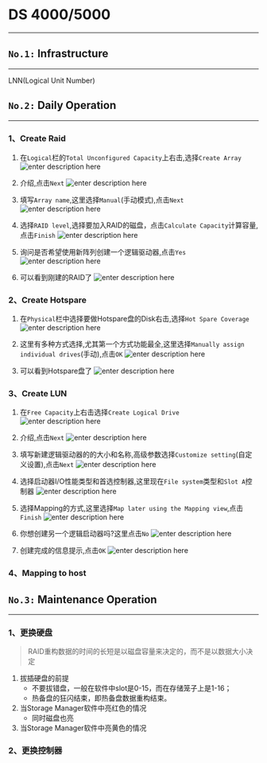 # DS 4000/5000  
-----  
## `No.1:` Infrastructure  
----- 

LNN(Logical Unit Number)

## `No.2:` Daily Operation  
----
### 1、Create Raid  
1. 在`Logical`栏的`Total Unconfigured Capacity`上右击,选择`Create Array`
![enter description here][1]

2. 介绍,点击`Next`
![enter description here][2]

3. 填写`Array name`,这里选择`Manual`(手动模式),点击`Next`
![enter description here][3]

4. 选择`RAID level`,选择要加入RAID的磁盘，点击`Calculate Capacity`计算容量,点击`Finish`
![enter description here][4]

5. 询问是否希望使用新阵列创建一个逻辑驱动器,点击`Yes`
![enter description here][5]

6. 可以看到刚建的RAID了
![enter description here][6]

### 2、Create Hotspare
1. 在`Physical`栏中选择要做Hotspare盘的Disk右击,选择`Hot Spare Coverage`
![enter description here][7]

2. 这里有多种方式选择,尤其第一个方式功能最全,这里选择`Manually assign individual drives`(手动),点击`OK`
![enter description here][8]

3. 可以看到Hotspare盘了
![enter description here][9]


### 3、Create LUN  
1. 在`Free Capacity`上右击选择`Create Logical Drive`
![enter description here][10]

2. 介绍,点击`Next`
![enter description here][11]

3. 填写新建逻辑驱动器的的大小和名称,高级参数选择`Customize setting`(自定义设置),点击`Next`
![enter description here][12]

4. 选择启动器I/O性能类型和首选控制器,这里现在`File system`类型和`Slot A`控制器
![enter description here][13]

5. 选择Mapping的方式,这里选择`Map later using the Mapping view`,点击`Finish`
![enter description here][14]

6. 你想创建另一个逻辑启动器吗?这里点击`No`
![enter description here][15]

7. 创建完成的信息提示,点击`OK`
![enter description here][16]

### 4、Mapping to host  


## `No.3:` Maintenance Operation  
----  
### 1、更换硬盘  
> RAID重构数据的时间的长短是以磁盘容量来决定的，而不是以数据大小决定    

1. 拔插硬盘的前提  
	+ 不要拔错盘，一般在软件中slot是0-15，而在存储笼子上是1-16；  
	+ 热备盘的狂闪结束，即热备盘数据重构结束。  
2. 当Storage Manager软件中亮红色的情况  
	+ 同时磁盘也亮   
3. 当Storage Manager软件中亮黄色的情况   

### 2、更换控制器  


  [1]: ./images/DS4xxx_create_raidgroup1.png "DS4xxx_create_raidgroup1"
  [2]: ./images/DS4xxx_create_raidgroup2.png "DS4xxx_create_raidgroup2"
  [3]: ./images/DS4xxx_create_raidgroup3.png "DS4xxx_create_raidgroup3"
  [4]: ./images/DS4xxx_create_raidgroup4.png "DS4xxx_create_raidgroup4"
  [5]: ./images/DS4xxx_create_raidgroup5.png "DS4xxx_create_raidgroup5"
  [6]: ./images/DS4xxx_create_raidgroup6.png "DS4xxx_create_raidgroup6"
  [7]: ./images/DS4xxx_create_hotspare1.png "DS4xxx_create_hotspare1"
  [8]: ./images/DS4xxx_create_hotspare2.png "DS4xxx_create_hotspare2"
  [9]: ./images/DS4xxx_create_hotspare3.png "DS4xxx_create_hotspare3"
  [10]: ./images/DS4xxx_create_lun1.png "DS4xxx_create_lun1"
  [11]: ./images/DS4xxx_create_lun2.png "DS4xxx_create_lun2"
  [12]: ./images/DS4xxx_create_lun3.png "DS4xxx_create_lun3"
  [13]: ./images/DS4xxx_create_lun4.png "DS4xxx_create_lun4"
  [14]: ./images/DS4xxx_create_lun5.png "DS4xxx_create_lun5"
  [15]: ./images/DS4xxx_create_lun6.png "DS4xxx_create_lun6"
  [16]: ./images/DS4xxx_create_lun7.png "DS4xxx_create_lun7"